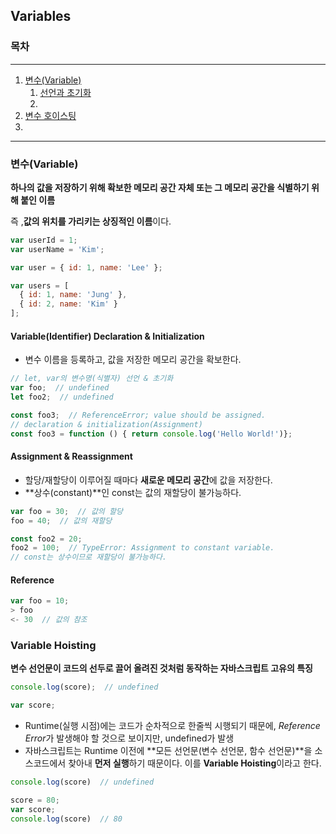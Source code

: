## Variables

### 목차

---

1. [변수(Variable)](#변수(Variable))
   1. [선언과 초기화](#Variable(Identifier)%20Declaration%20&%20Initialization)
   2. 
2. [변수 호이스팅](#Variable%20Hoisting)
3. 

---

### 변수(Variable)

**하나의 값을 저장하기 위해 확보한 메모리 공간 자체 또는 그 메모리 공간을 식별하기 위해 붙인 이름**

즉 ,**값의 위치를 가리키는 상징적인 이름**이다.

```javascript
var userId = 1;
var userName = 'Kim';

var user = { id: 1, name: 'Lee' };

var users = [
  { id: 1, name: 'Jung' },
  { id: 2, name: 'Kim' }
];
```

#### Variable(Identifier) Declaration & Initialization

- 변수 이름을 등록하고, 값을 저장한 메모리 공간을 확보한다.

```javascript
// let, var의 변수명(식별자) 선언 & 초기화
var foo;  // undefined
let foo2;  // undefined

const foo3;  // ReferenceError; value should be assigned.
// declaration & initialization(Assignment)
const foo3 = function () { return console.log('Hello World!')};
```

#### Assignment & Reassignment

- 할당/재할당이 이루어질 때마다 **새로운 메모리 공간**에 값을 저장한다.
- **상수(constant)**인 const는 값의 재할당이 불가능하다.

```javascript
var foo = 30;  // 값의 할당
foo = 40;  // 값의 재할당

const foo2 = 20;
foo2 = 100;  // TypeError: Assignment to constant variable.
// const는 상수이므로 재할당이 불가능하다.
```

#### Reference

```javascript
var foo = 10;
> foo
<- 30  // 값의 참조
```



### Variable Hoisting

**변수 선언문이 코드의 선두로 끌어 올려진 것처럼 동작하는 자바스크립트 고유의 특징**

```javascript
console.log(score);  // undefined

var score;
```

- Runtime(실행 시점)에는 코드가 순차적으로 한줄씩 시행되기 때문에, *Reference Error*가 발생해야 할 것으로 보이지만, undefined가 발생
- 자바스크립트는 Runtime 이전에 **모든 선언문(변수 선언문, 함수 선언문)**을 소스코드에서 찾아내 **먼저 실행**하기 때문이다. 이를 **Variable Hoisting**이라고 한다.

```javascript
console.log(score)  // undefined

score = 80;
var score;
console.log(score)  // 80
```

